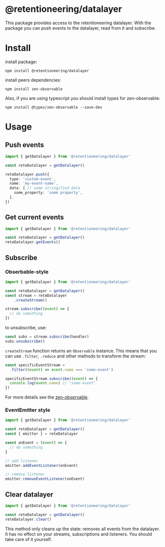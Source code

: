 # @retentioneering/datalayer

This package provides access to the retentioneering datalayer. With the package you can push events to the datalayer, read from it and subscribe. 

# Install 

install package:
```
npm install @retentioneering/datalayer
```

install peers dependencies:
```
npm install zen-observable
```

Also, if you are using typescript you should install types for zen-observable:
```
npm install @types/zen-observable --save-dev
```

# Usage

## Push events

```ts
import { getDatalayer } from '@retentioneering/datalayer'

const reteDatalayer = getDatalayer()

reteDatalayer.push({
  type: 'custom-event',
  name: 'my-event-name',
  data: { // some stringified data
    some_property: 'some property',
  },
})
```

## Get current events

```ts
import { getDatalayer } from '@retentioneering/datalayer'

const reteDatalayer = getDatalayer()
reteDatalayer.getEvents()
```

## Subscribe

### Obserbable-style

```ts
import { getDatalayer } from '@retentioneering/datalayer'

const reteDatalayer = getDatalayer()
const stream = reteDatalayer
    .createStream()

stream.subscribe((event) => {
  // do something
})
```
to unsubscribe, use:

```ts
const subs = stream.subscribe(handler)
subs.unsubscribe()
```

`createStream` function returns an `Observable` instance. This means that you can use `.filter`, `.reduce` and other methods to transform the stream:

```ts
const specificEventStream = 
  .filter((event) => event.name === 'some-event')

specificEventStream.subscribe((event) => {
  console.log(event.name) // "some-event" 
})
```

For more details see the [zen-observable](https://www.npmjs.com/package/zen-observable).

### EventEmitter style

```ts
import { getDatalayer } from '@retentioneering/datalayer'

const reteDatalayer = getDatalayer()
const { emitter } = reteDatalayer 

const onEvent = (event) => {
  // do something
}

// add listener
emitter.addEventListener(onEvent)

// remove listener
emitter.removeEventListener(onEvent)
```

## Clear datalayer

```ts
import { getDatalayer } from '@retentioneering/datalayer'

const reteDatalayer = getDatalayer()
reteDatalayer.clear()
```

This method only cleans up the state: removes all events from the datalayer. It has no effect on your streams, subscriptions and listeners. You should take care of it yourself.